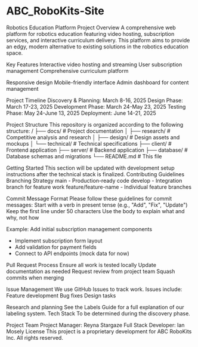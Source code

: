 # ABC_RoboKits-Site
Robotics Education Platform
Project Overview
A comprehensive web platform for robotics education featuring video hosting, subscription services, and interactive curriculum delivery. This platform aims to provide an edgy, modern alternative to existing solutions in the robotics education space.

Key Features
Interactive video hosting and streaming
User subscription management
Comprehensive curriculum platform

Responsive design
Mobile-friendly interface
Admin dashboard for content management

Project Timeline
Discovery & Planning: March 8-16, 2025
Design Phase: March 17-23, 2025
Development Phase: March 24-May 23, 2025
Testing Phase: May 24-June 13, 2025
Deployment: June 14-21, 2025

Project Structure
This repository is organized according to the following structure:
/
├── docs/               # Project documentation
│   ├── research/       # Competitive analysis and research
│   ├── design/         # Design assets and mockups
│   └── technical/      # Technical specifications
├── client/             # Frontend application
├── server/             # Backend application
├── database/           # Database schemas and migrations
└── README.md           # This file

Getting Started
This section will be updated with development setup instructions after the technical stack is finalized.
Contributing Guidelines
Branching Strategy
main - Production-ready code
develop - Integration branch for feature work
feature/feature-name - Individual feature branches

Commit Message Format
Please follow these guidelines for commit messages:
Start with a verb in present tense (e.g., "Add", "Fix", "Update")
Keep the first line under 50 characters
Use the body to explain what and why, not how

Example:
Add initial subscription management components

- Implement subscription form layout
- Add validation for payment fields
- Connect to API endpoints (mock data for now)

Pull Request Process
Ensure all work is tested locally
Update documentation as needed
Request review from project team
Squash commits when merging

Issue Management
We use GitHub Issues to track work. Issues include:
Feature development
Bug fixes
Design tasks

Research and planning
See the Labels Guide for a full explanation of our labeling system.
Tech Stack
To be determined during the discovery phase.

Project Team
Project Manager: Reyna Stargaze
Full Stack Developer: Ian Mosely
License
This project is a proprietary development for ABC RoboKits Inc. All rights reserved.

